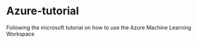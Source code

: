 # Azure-tutorial
Following the microsoft tutorial on how to use the Azure Machine Learning Workspace 
